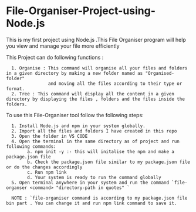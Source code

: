 # File-Organiser-Project-using-Node.js
This is my first project using Node.js .This File Organiser program will help you view and manage your file more efficiently 

This Project can do following functions :

      1. Organise : This command will organise all your files and folders in a given directory by making a new folder named as "Organised-folder"
                    and moving all the files according to their type or format.      
      2. Tree : This command will display all the content in a given directory by displaying the files , folders and the files inside the folders.
     
To use this File-Organiser tool follow the following steps:

      1. Install Node.js and npm in your system globally.
      2. Import all the files and folders I have created in this repo
      3. Open the folder in VS CODE
      4. Open the terminal in the same directory as of project and run following commands:
            a. npm init -y :- this will initalise the npm and make a package.json file
            b. Check the package.json file similar to my package.json file or do the changes accordingly
            c. Run npm link
            d. Your system is ready to run the command globally
      5. Open terminal anywhere in your system and run the command `file-organser <command> "directory-path in quotes" `
      
      NOTE : `file-organiser command is according to my package.json file bin part . You can change it and run npm link command to save it.
      
      
